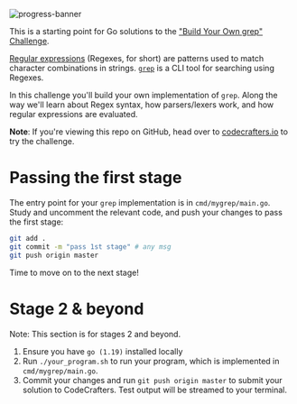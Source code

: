 ![progress-banner](https://codecrafters.io/landing/images/default_progress_banners/grep.png)

This is a starting point for Go solutions to the
["Build Your Own grep" Challenge](https://app.codecrafters.io/courses/grep/overview).

[Regular expressions](https://en.wikipedia.org/wiki/Regular_expression)
(Regexes, for short) are patterns used to match character combinations in
strings. [`grep`](https://en.wikipedia.org/wiki/Grep) is a CLI tool for
searching using Regexes.

In this challenge you'll build your own implementation of `grep`. Along the way
we'll learn about Regex syntax, how parsers/lexers work, and how regular
expressions are evaluated.

**Note**: If you're viewing this repo on GitHub, head over to
[codecrafters.io](https://codecrafters.io) to try the challenge.

# Passing the first stage

The entry point for your `grep` implementation is in `cmd/mygrep/main.go`. Study
and uncomment the relevant code, and push your changes to pass the first stage:

```sh
git add .
git commit -m "pass 1st stage" # any msg
git push origin master
```

Time to move on to the next stage!

# Stage 2 & beyond

Note: This section is for stages 2 and beyond.

1. Ensure you have `go (1.19)` installed locally
1. Run `./your_program.sh` to run your program, which is implemented in
   `cmd/mygrep/main.go`.
1. Commit your changes and run `git push origin master` to submit your solution
   to CodeCrafters. Test output will be streamed to your terminal.
